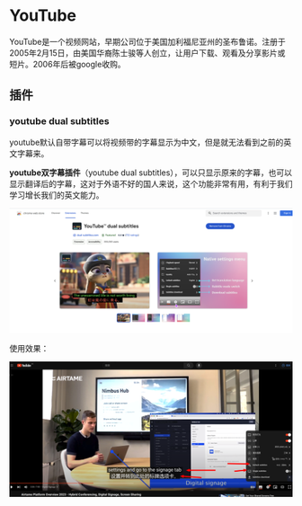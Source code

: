 # YouTube

​	YouTube是一个视频网站，早期公司位于美国加利福尼亚州的圣布鲁诺。注册于2005年2月15日，由美国华裔陈士骏等人创立，让用户下载、观看及分享影片或短片。2006年后被google收购。



## 插件

### youtube dual subtitles

youtube默认自带字幕可以将视频带的字幕显示为中文，但是就无法看到之前的英文字幕来。

**youtube双字幕插件**（youtube dual subtitles），可以只显示原来的字幕，也可以显示翻译后的字幕，这对于外语不好的国人来说，这个功能非常有用，有利于我们学习增长我们的英文能力。

![image-20240202002009596](./img/YouTube/image-20240202002009596.png)

使用效果：

![image-20240202003105801](./img/YouTube/image-20240202003105801.png)